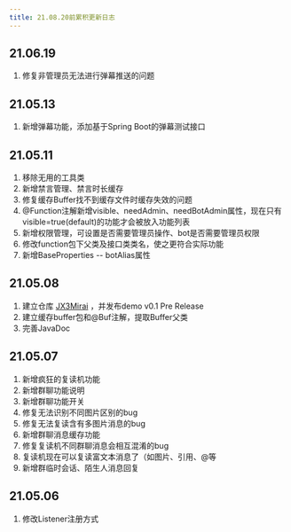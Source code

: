```yaml
---
title: 21.08.20前累积更新日志
---
```

##   21.06.19

1.  修复非管理员无法进行弹幕推送的问题

##   21.05.13

1.  新增弹幕功能，添加基于Spring Boot的弹幕测试接口

##   21.05.11

1.  移除无用的工具类
2.  新增禁言管理、禁言时长缓存
3.  修复缓存Buffer找不到缓存文件时缓存失效的问题
4.  @Function注解新增visible、needAdmin、needBotAdmin属性，现在只有visible=true(default)的功能才会被放入功能列表
5.  新增权限管理，可设置是否需要管理员操作、bot是否需要管理员权限
6.  修改function包下父类及接口类类名，使之更符合实际功能
7.  新增BaseProperties -- botAlias属性

##   21.05.08

1.  建立仓库 [JX3Mirai](https://github.com/yuany3721/JX3Mirai/) ，并发布demo v0.1 Pre Release
2.  建立缓存buffer包和@Buf注解，提取Buffer父类
3.  完善JavaDoc

##   21.05.07

1.  新增疯狂的复读机功能
2.  新增群聊功能说明
3.  新增群聊功能开关
4.  修复无法识别不同图片区别的bug
5.  修复无法复读含有多图片消息的bug
6.  新增群聊消息缓存功能
7.  修复复读机不同群聊消息会相互混淆的bug
8.  复读机现在可以复读富文本消息了（如图片、引用、@等
9.  新增群临时会话、陌生人消息回复

##   21.05.06

1.  修改Listener注册方式
